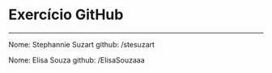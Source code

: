 # Exercício GitHub
-----
Nome: Stephannie Suzart
github: /stesuzart

Nome: Elisa Souza
github: /ElisaSouzaaa
